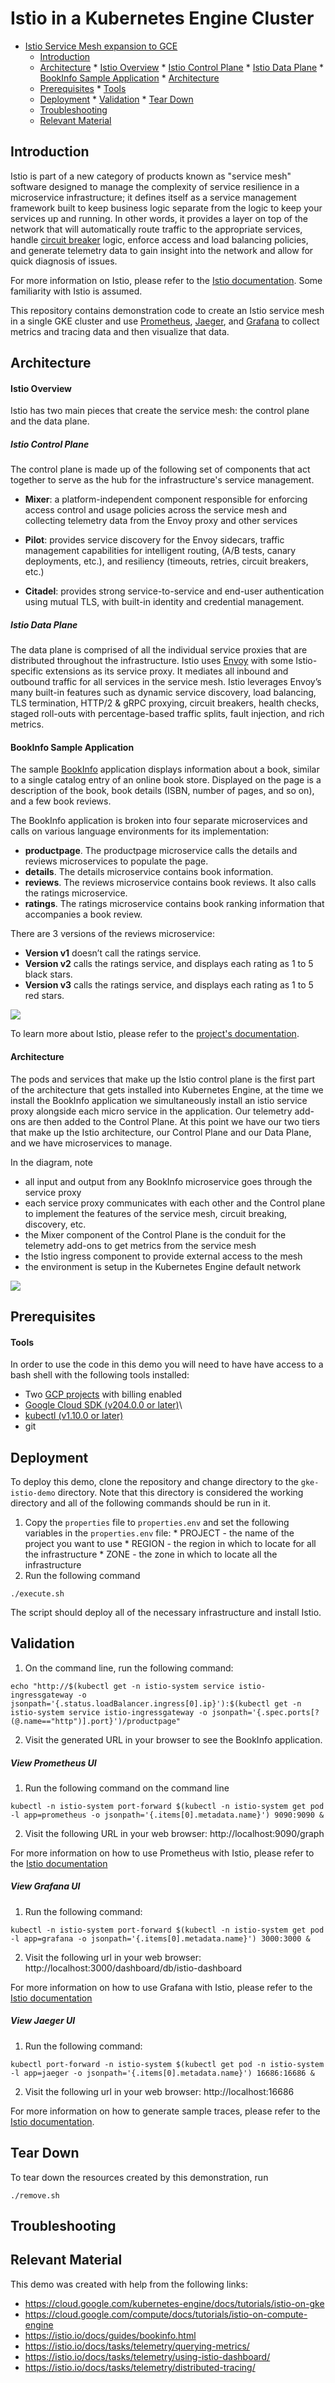 # Istio in a Kubernetes Engine Cluster

* [Istio Service Mesh expansion to GCE](#istio-service-mesh-expansion-to-gce)
  * [Introduction](#introduction)
  * [Architecture](#architecture)
        * [Istio Overview](#istio-overview)
            * [Istio Control Plane](#istio-control-plane)
            * [Istio Data Plane](#istio-data-plane)
        * [BookInfo Sample Application](#bookinfo-sample-application)
        * [Architecture](#architecture-1)
  * [Prerequisites](#prerequisites)
        * [Tools](#tools)
  * [Deployment](#deployment)
        * [Validation](#validation)
        * [Tear Down](#tear-down)
  * [Troubleshooting](#troubleshooting)
  * [Relevant Material](#relevant-material)

## Introduction

Istio is part of a new category of products known as "service mesh" software
designed to manage the complexity of service resilience in a microservice
infrastructure; it defines itself as a service management framework built to
keep business logic separate from the logic to keep your services up and
running. In other words, it provides a layer on top of the network that will
automatically route traffic to the appropriate services, handle [circuit
breaker](https://en.wikipedia.org/wiki/Circuit_breaker_design_pattern) logic,
enforce access and load balancing policies, and generate telemetry data to
gain insight into the network and allow for quick diagnosis of issues.

For more information on Istio, please refer to the [Istio
documentation](https://istio.io/docs/). Some familiarity with Istio is assumed.

This repository contains demonstration code to create an Istio service mesh in
a single GKE cluster and use [Prometheus](https://prometheus.io/),
[Jaeger](https://www.jaegertracing.io/), and [Grafana](https://grafana.com/) to
collect metrics and tracing data and then visualize that data.

## Architecture

#### Istio Overview

Istio has two main pieces that create the service mesh: the control plane and
the data plane.

##### Istio Control Plane

The control plane is made up of the following set of components that act
together to serve as the hub for the infrastructure's service management.

- **Mixer**: a platform-independent component responsible for enforcing access
  control and usage policies across the service mesh and collecting telemetry
  data from the Envoy proxy and other services

- **Pilot**: provides service discovery for the Envoy sidecars, traffic
  management capabilities for intelligent routing, (A/B tests, canary
  deployments, etc.), and resiliency (timeouts, retries, circuit breakers,
  etc.)

- **Citadel**: provides strong service-to-service and end-user authentication
  using mutual TLS, with built-in identity and credential management.

##### Istio Data Plane

The data plane is comprised of all the individual service proxies that are
distributed throughout the infrastructure. Istio uses
[Envoy](https://www.envoyproxy.io/) with some Istio-specific extensions as its
service proxy. It mediates all inbound and outbound traffic for all services in
the service mesh. Istio leverages Envoy’s many built-in features such as
dynamic service discovery, load balancing, TLS termination, HTTP/2 & gRPC
proxying, circuit breakers, health checks, staged roll-outs with
percentage-based traffic splits, fault injection, and rich metrics.

#### BookInfo Sample Application

The sample [BookInfo](https://istio.io/docs/guides/bookinfo.html)
application displays information about a book, similar to a single catalog entry
of an online book store. Displayed on the page is a description of the book,
book details (ISBN, number of pages, and so on), and a few book reviews.

The BookInfo application is broken into four separate microservices and calls on
various language environments for its implementation:

- **productpage**. The productpage microservice calls the details and reviews
  microservices to populate the page.
- **details**. The details microservice contains book information.
- **reviews**. The reviews microservice contains book reviews. It also calls the
  ratings microservice.
- **ratings**. The ratings microservice contains book ranking information that
  accompanies a book review.

There are 3 versions of the reviews microservice:

- **Version v1** doesn’t call the ratings service.
- **Version v2** calls the ratings service, and displays each rating as 1 to 5
  black stars.
- **Version v3** calls the ratings service, and displays each rating as 1 to 5
  red stars.

![](./images/bookinfo.png)

To learn more about Istio, please refer to the
[project's documentation](https://istio.io/docs/).

#### Architecture

The pods and services that make up the Istio control plane is the first part of
the architecture that gets installed into Kubernetes Engine, at the time we install the
BookInfo application we simultaneously install an istio service proxy alongside
each micro service in the application. Our telemetry add-ons are then added to
the Control Plane. At this point we have our two tiers that make up the Istio
architecture, our Control Plane and our Data Plane, and we have microservices to
manage.

In the diagram, note
- all input and output from any BookInfo microservice goes through the service
  proxy
- each service proxy communicates with each other and the Control plane to
  implement the features of the service mesh, circuit breaking, discovery, etc.
- the Mixer component of the Control Plane is the conduit for the telemetry
  add-ons to get metrics from the service mesh
- the Istio ingress component to provide external access to the mesh
- the environment is setup in the Kubernetes Engine default network

![](./images/istio-gke.png)


## Prerequisites

#### Tools

In order to use the code in this demo you will need to have have access to a
bash shell with the following tools installed:

* Two [GCP projects](https://cloud.google.com/) with billing enabled
* [Google Cloud SDK (v204.0.0 or later)](https://cloud.google.com/sdk/downloads)\
* [kubectl (v1.10.0 or later)](https://kubernetes.io/docs/tasks/tools/install-kubectl/)
* git

## Deployment

To deploy this demo, clone the repository and change directory to the
`gke-istio-demo` directory. Note that this directory is considered the working
directory and all of the following commands should be run in it.

1. Copy the `properties` file to `properties.env` and set the following
   variables in the `properties.env` file:
       * PROJECT - the name of the project you want to use
       * REGION - the region in which to locate for all the infrastructure
       * ZONE - the zone in which to locate all the infrastructure
1. Run the following command

```console
./execute.sh
```

The script should deploy all of the necessary infrastructure and install Istio.

## Validation

1. On the command line, run the following command:
```console
echo "http://$(kubectl get -n istio-system service istio-ingressgateway -o jsonpath='{.status.loadBalancer.ingress[0].ip}'):$(kubectl get -n istio-system service istio-ingressgateway -o jsonpath='{.spec.ports[?(@.name=="http")].port}')/productpage"
```
2. Visit the generated URL in your browser to see the BookInfo application.

##### View Prometheus UI

1. Run the following command on the command line
```console
kubectl -n istio-system port-forward $(kubectl -n istio-system get pod -l app=prometheus -o jsonpath='{.items[0].metadata.name}') 9090:9090 &
```
2. Visit the following URL in your web browser: http://localhost:9090/graph

For more information on how to use Prometheus with Istio, please refer to the
[Istio documentation](https://istio.io/docs/tasks/telemetry/querying-metrics/)

##### View Grafana UI

1. Run the following command:
```console
kubectl -n istio-system port-forward $(kubectl -n istio-system get pod -l app=grafana -o jsonpath='{.items[0].metadata.name}') 3000:3000 &
```
2.  Visit the following url in your web browser:
http://localhost:3000/dashboard/db/istio-dashboard

For more information on how to use Grafana with Istio, please refer to the
[Istio documentation](https://istio.io/docs/tasks/telemetry/using-istio-dashboard/)

##### View Jaeger UI

1. Run the following command:

```console
kubectl port-forward -n istio-system $(kubectl get pod -n istio-system -l app=jaeger -o jsonpath='{.items[0].metadata.name}') 16686:16686 &
```

2. Visit the following url in your web browser: http://localhost:16686

For more information on how to generate sample traces, please refer to the [Istio
documentation](https://istio.io/docs/tasks/telemetry/distributed-tracing/).

## Tear Down

To tear down the resources created by this demonstration, run

```console
./remove.sh
```

## Troubleshooting

## Relevant Material

This demo was created with help from the following links:

* https://cloud.google.com/kubernetes-engine/docs/tutorials/istio-on-gke
* https://cloud.google.com/compute/docs/tutorials/istio-on-compute-engine
* https://istio.io/docs/guides/bookinfo.html
* https://istio.io/docs/tasks/telemetry/querying-metrics/
* https://istio.io/docs/tasks/telemetry/using-istio-dashboard/
* https://istio.io/docs/tasks/telemetry/distributed-tracing/
